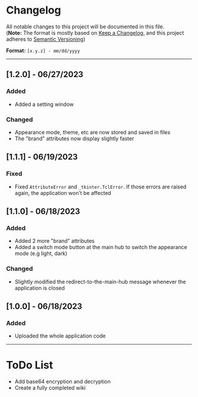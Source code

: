 # Changelog

All notable changes to this project will be documented in this file.<br>
(**Note:** The format is mostly based on [Keep a Changelog](https://keepachangelog.com/en/1.0.0/), and this project adheres to [Semantic Versioning](https://semver.org/spec/v2.0.0.html))

**Format:** `[x.y.z] - mm/dd/yyyy`
<hr>

## [1.2.0] - 06/27/2023
### Added
- Added a setting window
### Changed
- Appearance mode, theme, etc are now stored and saved in files
- The "brand" attributes now display slightly faster

## [1.1.1] - 06/19/2023
### Fixed
- Fixed `AttributeError` and `_tkinter.TclError`. If those errors are raised again, the application won't be affected

## [1.1.0] - 06/18/2023
### Added
- Added 2 more "brand" attributes
- Added a switch mode button at the main hub to switch the appearance mode (e.g light, dark)
### Changed
- Slightly modified the redirect-to-the-main-hub message whenever the application is closed

## [1.0.0] - 06/18/2023
### Added
- Uploaded the whole application code

<hr>

# ToDo List
- Add base64 encryption and decryption
- Create a fully completed wiki
